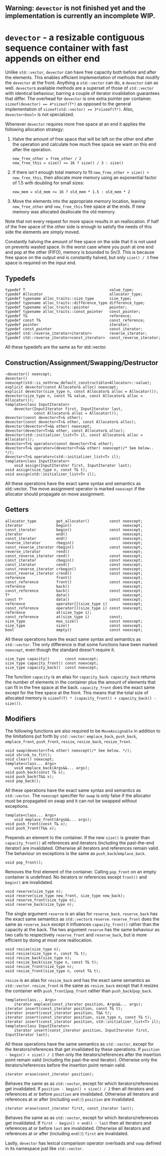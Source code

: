 ## Warning: `devector` is not finished yet and the implementation is currently an incomplete WIP.

`devector` - a resizable contiguous sequence container with fast appends on either end
======================================================================================

Unlike `std::vector`, `devector` can have free capacity both before and after the elements. This
enables efficient implementation of methods that modify the `devector` at the front. Anything a
`std::vector` can do, a `devector` can as well. `devector`s available methods are a superset of
those of `std::vector` with identical behaviour, barring a couple of iterator invalidation
guarantees that differ. The overhead for `devector` is one extra pointer per container.
`sizeof(devector) == 4*sizeof(T*)` as opposed to the general implementation of `sizeof(std::vector)
== 3*sizeof(T*)`. Also, `devector<bool>` is not specialized.

Whenever `devector` requires more free space at an end it applies the following allocation strategy:

 1. Halve the amount of free space that will be left on the other end after the operation and
    calculate how much free space we want on this end after the operation.
 
        new_free_other = free_other / 2
        new_free_this = size() >= 16 ? size() / 3 : size()
 
 2. If there isn't enough total memory to fit `new_free_other + size() + new_free_this`, then
    allocate more memory using an exponential factor of 1.5 with doubling for small sizes:
 
        new_mem = old_mem >= 16 ? old_mem * 1.5 : old_mem * 2
 
 3. Move the elements into the appropriate memory location, leaving `new_free_other` and
    `new_free_this` free space at the ends. If new memory was allocated deallocate the old
    memory.

Note that not every request for more space results in an reallocation. If half of the free space of
the other side is enough to satisfy the needs of this side the elements are simply moved.

Constantly halving the amount of free space on the side that it is not used on prevents wasted
space. In the worst case where you push at one end and pop at the other (FIFO), memory is bounded to
_5n/3_. This is because free space on the output end is constantly halved, but only `size() / 3`
free space is required on the input end.

Typedefs
--------

    typedef T                                      value_type;
    typedef Allocator                              allocator_type;
    typedef typename alloc_traits::size_type       size_type;
    typedef typename alloc_traits::difference_type difference_type;
    typedef typename alloc_traits::pointer         pointer;
    typedef typename alloc_traits::const_pointer   const_pointer;
    typedef T&                                     reference;
    typedef const T&                               const_reference;
    typedef pointer                                iterator;
    typedef const_pointer                          const_iterator;
    typedef std::reverse_iterator<iterator>        reverse_iterator;
    typedef std::reverse_iterator<const_iterator>  const_reverse_iterator;

All these typedefs are the same as for std::vector.
    
Construction/Assignment/Swapping/Destructor
-------------------------------------------
    
    ~devector() noexcept;
    devector() noexcept(std::is_nothrow_default_constructible<Allocator>::value);
    explicit devector(const Allocator& alloc) noexcept;
    explicit devector(size_type n, const Allocator& alloc = Allocator());
    devector(size_type n, const T& value, const Allocator& alloc = Allocator());
    template<class InputIterator>
        devector(InputIterator first, InputIterator last,
                 const Allocator& alloc = Allocator());
    devector(const devector<T>& other);
    devector(const devector<T>& other, const Allocator& alloc);
    devector(devector<T>&& other) noexcept;
    devector(devector<T>&& other, const Allocator& alloc);
    devector(std::initializer_list<T> il, const Allocator& alloc = Allocator());
    devector<T>& operator=(const devector<T>& other);
    devector<T>& operator=(devector<T>&& other) noexcept(/* See below.. */);
    devector<T>& operator=(std::initializer_list<T> il);
    template<class InputIterator>
        void assign(InputIterator first, InputIterator last);
    void assign(size_type n, const T& t);
    void assign(std::initializer_list<T> il);

All these operations have the exact same syntax and semantics as std::vector. The move assignment
operator is marked `noexcept` if the allocator should propagate on move assignment.

Getters
-------

    allocator_type         get_allocator()         const noexcept;
    iterator               begin()                       noexcept;
    const_iterator         begin()                 const noexcept;
    iterator               end()                         noexcept;
    const_iterator         end()                   const noexcept;
    reverse_iterator       rbegin()                      noexcept;
    const_reverse_iterator rbegin()                const noexcept;
    reverse_iterator       rend()                        noexcept;
    const_reverse_iterator rend()                  const noexcept;
    const_iterator         cbegin()                const noexcept;
    const_iterator         cend()                  const noexcept;
    const_reverse_iterator crbegin()               const noexcept;
    const_reverse_iterator crend()                 const noexcept;
    reference              front()                       noexcept;
    const_reference        front()                 const noexcept;
    reference              back()                        noexcept;
    const_reference        back()                  const noexcept;
    T*                     data()                        noexcept;
    const T*               data()                  const noexcept;
    reference              operator[](size_type i)       noexcept;
    const_reference        operator[](size_type i) const noexcept;
    reference              at(size_type i);
    const_reference        at(size_type i)         const;
    size_type              max_size()              const noexcept;
    size_type              size()                  const noexcept;
    bool                   empty()                 const noexcept;

All these operations have the exact same syntax and semantics as `std::vector`. The only difference
is that some functions have been marked `noexcept`, even though the standard doesn't require it.

    size_type capacity()       const noexcept;
    size_type capacity_front() const noexcept;
    size_type capacity_back()  const noexcept;
    
The function `capacity` is an alias for `capacity_back`. `capacity_back` returns the number of
elements in the container plus the amount of elements that can fit in the free space at the back.
`capacity_front` does the exact same except for the free space at the front. This means that the
total size of allocated memory is `sizeof(T) * (capacity_front() + capacity_back() - size())`.

Modifiers
---------
The following functions are also required to be `MoveAssignable` in addition to the limitations put
forth by `std::vector`: `emplace_back`, `push_back`, `emplace_front`, `push_front`, `resize`,
`resize_back`, `resize_front`.

    
    void swap(devector<T>& other) noexcept(/* See below. */);
    void shrink_to_fit();
    void clear() noexcept;
    template<class... Args>
        void emplace_back(Args&&... args);
    void push_back(const T& x);
    void push_back(T&& x);
    void pop_back();

All these operations have the exact same syntax and semantics as `std::vector`. The `noexcept`
specifier for `swap` is only false if the allocator must be propagated on swap and it can not be
swapped without exceptions.

    template<class... Args>
        void emplace_front(Args&&... args);
    void push_front(const T& x);
    void push_front(T&& x);

Prepends an element to the container. If the new `size()` is greater than `capacity_front()` all
references and iterators (including the past-the-end iterator) are invalidated. Otherwise all
iterators and references remain valid. The behaviour on exceptions is the same as
`push_back`/`emplace_back`.

    void pop_front();

Removes the first element of the container. Calling `pop_front` on an empty container is undefined.
No iterators or references except `front()` and `begin()` are invalidated.

    void reserve(size_type n);
    void reserve(size_type new_front, size_type new_back);
    void reserve_front(size_type n);
    void reserve_back(size_type n);
    
The single argument `reserve` is an alias for `reserve_back`. `reserve_back` has the exact same
semantics as `std::vector`s `reserve`. `reserve_front` does the same as `reserve_back` except it
influences `capacity_front()` rather than the capacity at the back. The two argument `reserve` has
the same behaviour as two calls to respectively `reserve_front` and `reserve_back`, but is more
efficient by doing at most one reallocation.

    void resize(size_type n);
    void resize(size_type n, const T& t);
    void resize_back(size_type n);
    void resize_back(size_type n, const T& t);
    void resize_front(size_type n);
    void resize_front(size_type n, const T& t);

`resize` is an alias for `resize_back` and has the exact same semantics as `std::vector`.
`resize_front` is the same as `resize_back` except that it resizes the container with
`push_front`/`pop_front` rather than `push_back`/`pop_back`.

    template<class... Args>
        iterator emplace(const_iterator position, Args&&... args);
    iterator insert(const_iterator position, const T& t);
    iterator insert(const_iterator position, T&& t);
    iterator insert(const_iterator position, size_type n, const T& t);
    iterator insert(const_iterator position, std::initializer_list<T> il);
    template<class InputIterator>
        iterator insert(const_iterator position, InputIterator first, InputIterator last);

All these operations have the same semantics as `std::vector`, except for the iterators/references
that get invalidated by these operations. If `position - begin() < size() / 2` then only the
iterators/references after the insertion point remain valid (including the past-the-end iterator).
Otherwise only the iterators/references before the insertion point remain valid.

    iterator erase(const_iterator position);

Behaves the same as as `std::vector`, except for which iterators/references get invalidated. If
`position - begin() < size() / 2` then all iterators and references at or before `position` are
invalidated. Otherwise all iterators and references at or after (including `end()`) `position` are
invalidated.

    iterator erase(const_iterator first, const_iterator last);

Behaves the same as as `std::vector`, except for which iterators/references get invalidated. If
`first - begin() < end() - last` then all iterators and references at or before `last` are
invalidated. Otherwise all iterators and references at or after (including `end()`) `first` are
invalidated.

Lastly, `devector` has lexical comparison operator overloads and `swap` defined in its namespace
just like `std::vector`.
